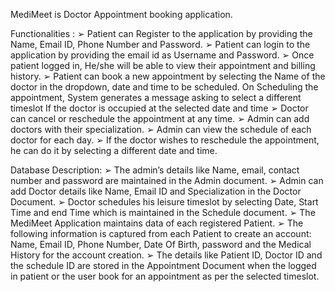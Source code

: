 MediMeet is Doctor Appointment booking application.

Functionalities :
➢ Patient can Register to the application by providing the Name, Email ID, Phone Number and Password.
➢ Patient can login to the application by providing the email id as Username and Password.
➢ Once patient logged in, He/she will be able to view their appointment and billing history.
➢ Patient can book a new appointment by selecting the Name of the doctor in the dropdown, date and time to be scheduled. On Scheduling the appointment, System generates a message asking
to select a different timeslot If the doctor is occupied at the selected date and time
➢  Doctor can cancel or reschedule the appointment at any time.
➢ Admin can add doctors with their specialization.
➢ Admin can view the schedule of each doctor for each day.
➢ If the doctor wishes to reschedule the appointment, he can do it by selecting a different date and time.

Database Description:
➢ The admin’s details like Name, email, contact number and password are maintained in the Admin document. 
➢ Admin can add Doctor details like Name, Email ID and Specialization in the Doctor Document.
➢ Doctor schedules his leisure timeslot by selecting Date, Start Time and end Time which is maintained in the Schedule document.
➢ The MediMeet Application maintains data of each registered Patient.
➢ The following information is captured from each Patient to create an account: Name, Email ID, Phone Number, Date Of Birth, password and the Medical History for the account creation.
➢ The details like Patient ID, Doctor ID and the schedule ID are stored in the Appointment Document when the logged in patient or the user book for an appointment as per the selected timeslot.
